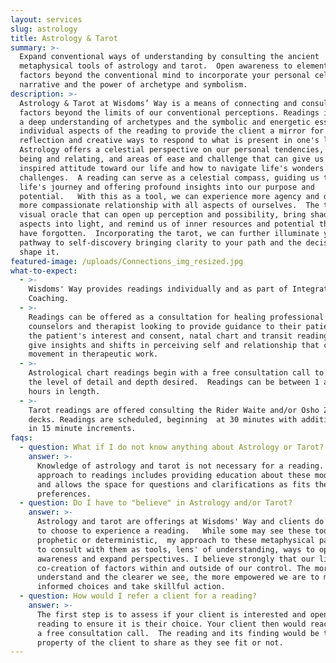 ```yaml
---
layout: services
slug: astrology
title: Astrology & Tarot
summary: >-
  Expand conventional ways of understanding by consulting the ancient
  metaphysical tools of astrology and tarot.  Open awareness to elements and
  factors beyond the conventional mind to incorporate your personal celestial
  narrative and the power of archetype and symbolism. 
description: >-
  Astrology & Tarot at Wisdoms’ Way is a means of connecting and consulting with
  factors beyond the limits of our conventional perceptions. Readings integrate
  a deep understanding of archetypes and the symbolic and energetic essence of
  individual aspects of the reading to provide the client a mirror for
  reflection and creative ways to respond to what is present in one's life. 
  Astrology offers a celestial perspective on our personal tendencies, ways of
  being and relating, and areas of ease and challenge that can give us a
  inspired attitude toward our life and how to navigate life's wonders and
  challenges.  A reading can serve as a celestial compass, guiding us through
  life's journey and offering profound insights into our purpose and
  potential.   With this as a tool, we can experience more agency and develop a
  more compassionate relationship with all aspects of ourselves.  The tarot is a
  visual oracle that can open up perception and possibility, bring shadow
  aspects into light, and remind us of inner resources and potential that we may
  have forgotten.  Incorporating the tarot, we can further illuminate your
  pathway to self-discovery bringing clarity to your path and the decisions that
  shape it.
featured-image: /uploads/Connections_img_resized.jpg
what-to-expect:
  - >-
    Wisdoms' Way provides readings individually and as part of Integrative
    Coaching. 
  - >-
    Readings can be offered as a consultation for healing professional such as
    counselors and therapist looking to provide guidance to their patients. With
    the patient's interest and consent, natal chart and transit readings can
    give insights and shifts in perceiving self and relationship that can create
    movement in therapeutic work. 
  - >-
    Astrological chart readings begin with a free consultation call to determine
    the level of detail and depth desired.  Readings can be between 1 and 2
    hours in length. 
  - >-
    Tarot readings are offered consulting the Rider Waite and/or Osho Zen tarot
    decks. Readings are scheduled, beginning  at 30 minutes with additional time
    in 15 minute increments. 
faqs:
  - question: What if I do not know anything about Astrology or Tarot?
    answer: >-
      Knowledge of astrology and tarot is not necessary for a reading.  My
      approach to readings includes providing education about these modalities
      and allows the space for questions and clarifications as fits the client's
      preferences.
  - question: Do I have to "believe" in Astrology and/or Tarot?
    answer: >-
      Astrology and tarot are offerings at Wisdoms' Way and clients do not have
      to choose to experience a reading.   While some may see these tools as
      prophetic or deterministic,  my approach to these metaphysical pathways is
      to consult with them as tools, lens' of understanding, ways to open up
      awareness and expand perspectives. I believe strongly that our lives are a
      co-creation of factors within and outside of our control. The more we
      understand and the clearer we see, the more empowered we are to make
      informed choices and take skillful action.  
  - question: How would I refer a client for a reading?
    answer: >-
      The first step is to assess if your client is interested and open to a
      reading to ensure it is their choice. Your client then would reach out for
      a free consultation call.  The reading and its finding would be the
      property of the client to share as they see fit or not. 
---
```

